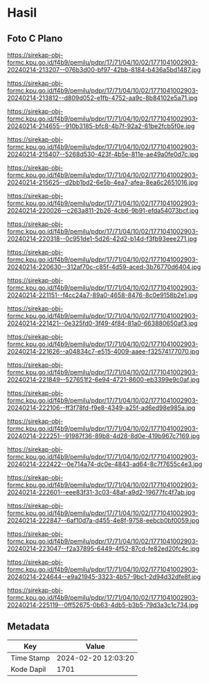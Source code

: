 # Hasil

## Foto C Plano

https://sirekap-obj-formc.kpu.go.id/f4b9/pemilu/pdpr/17/71/04/10/02/1771041002903-20240214-213207--076b3d00-bf97-42bb-8184-b436a5bd1487.jpg

https://sirekap-obj-formc.kpu.go.id/f4b9/pemilu/pdpr/17/71/04/10/02/1771041002903-20240214-213812--d809d052-e1fb-4752-aa9c-8b84102e5a71.jpg

https://sirekap-obj-formc.kpu.go.id/f4b9/pemilu/pdpr/17/71/04/10/02/1771041002903-20240214-214655--910b3185-bfc8-4b7f-92a2-61be2fcb5f0e.jpg

https://sirekap-obj-formc.kpu.go.id/f4b9/pemilu/pdpr/17/71/04/10/02/1771041002903-20240214-215407--5268d530-423f-4b5e-811e-ae49a0fe0d7c.jpg

https://sirekap-obj-formc.kpu.go.id/f4b9/pemilu/pdpr/17/71/04/10/02/1771041002903-20240214-215625--d2bb1bd2-6e5b-4ea7-afea-8ea6c2651016.jpg

https://sirekap-obj-formc.kpu.go.id/f4b9/pemilu/pdpr/17/71/04/10/02/1771041002903-20240214-220026--c263a811-2b26-4cb6-9b91-efda54073bcf.jpg

https://sirekap-obj-formc.kpu.go.id/f4b9/pemilu/pdpr/17/71/04/10/02/1771041002903-20240214-220318--0c951de1-5d26-42d2-b14d-f3fb93eee271.jpg

https://sirekap-obj-formc.kpu.go.id/f4b9/pemilu/pdpr/17/71/04/10/02/1771041002903-20240214-220630--312af70c-c85f-4d59-aced-3b76770d6404.jpg

https://sirekap-obj-formc.kpu.go.id/f4b9/pemilu/pdpr/17/71/04/10/02/1771041002903-20240214-221151--f4cc24a7-89a0-4658-8476-8c0e9158b2e1.jpg

https://sirekap-obj-formc.kpu.go.id/f4b9/pemilu/pdpr/17/71/04/10/02/1771041002903-20240214-221421--0e325fd0-3f49-4f84-81a0-663880650af3.jpg

https://sirekap-obj-formc.kpu.go.id/f4b9/pemilu/pdpr/17/71/04/10/02/1771041002903-20240214-221626--a04834c7-e515-4009-aaee-f32574177070.jpg

https://sirekap-obj-formc.kpu.go.id/f4b9/pemilu/pdpr/17/71/04/10/02/1771041002903-20240214-221849--527651f2-6e94-4721-8600-eb3399e9c0af.jpg

https://sirekap-obj-formc.kpu.go.id/f4b9/pemilu/pdpr/17/71/04/10/02/1771041002903-20240214-222106--ff3f78fd-f9e8-4349-a25f-ad6ed98e985a.jpg

https://sirekap-obj-formc.kpu.go.id/f4b9/pemilu/pdpr/17/71/04/10/02/1771041002903-20240214-222251--91987f36-89b8-4d28-8d0e-419b967c7169.jpg

https://sirekap-obj-formc.kpu.go.id/f4b9/pemilu/pdpr/17/71/04/10/02/1771041002903-20240214-222422--0e714a74-dc0e-4843-ad64-8c7f7655c4e3.jpg

https://sirekap-obj-formc.kpu.go.id/f4b9/pemilu/pdpr/17/71/04/10/02/1771041002903-20240214-222601--eee83f31-3c03-48af-a9d2-19677fc4f7ab.jpg

https://sirekap-obj-formc.kpu.go.id/f4b9/pemilu/pdpr/17/71/04/10/02/1771041002903-20240214-222847--6af10d7a-d455-4e8f-9758-eebcb0bf0059.jpg

https://sirekap-obj-formc.kpu.go.id/f4b9/pemilu/pdpr/17/71/04/10/02/1771041002903-20240214-223047--f2a37895-6449-4f52-87cd-fe82ed20fc4c.jpg

https://sirekap-obj-formc.kpu.go.id/f4b9/pemilu/pdpr/17/71/04/10/02/1771041002903-20240214-224644--e9a21945-3323-4b57-9bc1-2d94d32dfe8f.jpg

https://sirekap-obj-formc.kpu.go.id/f4b9/pemilu/pdpr/17/71/04/10/02/1771041002903-20240214-225119--0ff52675-0b63-4db5-b3b5-79d3a3c1c734.jpg


## Metadata

| Key        | Value               |
| ---------- | ------------------- |
| Time Stamp | 2024-02-20 12:03:20 |
| Kode Dapil | 1701                |




